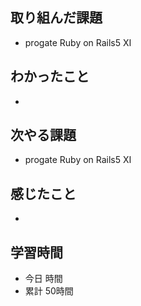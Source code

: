 ## 取り組んだ課題
- progate Ruby on Rails5 Ⅺ
## わかったこと
- 
## 次やる課題
- progate Ruby on Rails5 Ⅺ
## 感じたこと
- 
## 学習時間
- 今日 時間
- 累計 50時間
